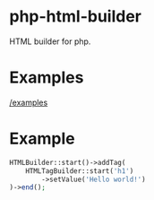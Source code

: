 # php-html-builder
HTML builder for php.

# Examples
[/examples](https://github.com/GDenisC/php-html-builder/tree/main/examples)

# Example
```php
HTMLBuilder::start()->addTag(
    HTMLTagBuilder::start('h1')
        ->setValue('Hello world!')
)->end();
```
